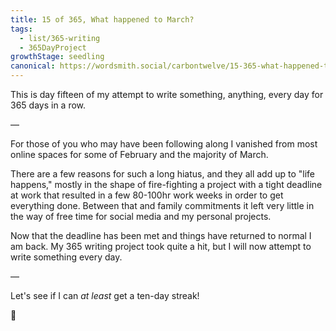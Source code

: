 ```yaml
---
title: 15 of 365, What happened to March?
tags: 
  - list/365-writing
  - 365DayProject
growthStage: seedling
canonical: https://wordsmith.social/carbontwelve/15-365-what-happened-to-march
---
```


This is day fifteen of my attempt to write something, anything, every day for 365 days in a row.

—

For those of you who may have been following along I vanished from most online spaces for some of February and the majority of March.

There are a few reasons for such a long hiatus, and they all add up to "life happens," mostly in the shape of fire-fighting a project with a tight deadline at work that resulted in a few 80-100hr work weeks in order to get everything done. Between that and family commitments it left very little in the way of free time for social media and my personal projects.

Now that the deadline has been met and things have returned to normal I am back. My 365 writing project took quite a hit, but I will now attempt to write something every day.

—

Let's see if I can *at least* get a ten-day streak!

🌻